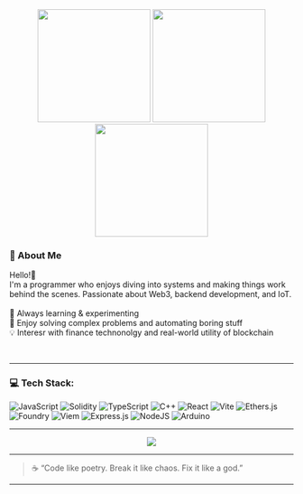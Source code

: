 <div align="center">
  <img src="/gifs/csguy.gif" width="200" height="200" />
  <img src="/gifs/hello.gif" width="200" height="200" />
  <img src="/gifs/csnotguy.gif" width="200" height="200" />
</div>


### 💫 About Me
Hello!👋<br>
I'm a programmer who enjoys diving into systems and making things work behind the scenes. Passionate about Web3, backend development, and IoT. <br><br>
🧠 Always learning & experimenting <br>
🧩 Enjoy solving complex problems and automating boring stuff <br>
💡 Interesr with finance technonolgy and real-world utility of blockchain <br>


<br>

---

### 💻 Tech Stack:
![JavaScript](https://img.shields.io/badge/javascript-%23F7DF1E.svg?style=for-the-badge&logo=javascript&logoColor=black)
![Solidity](https://img.shields.io/badge/solidity-%23363636.svg?style=for-the-badge&logo=solidity&logoColor=white)
![TypeScript](https://img.shields.io/badge/typescript-%233178C6.svg?style=for-the-badge&logo=typescript&logoColor=white)
![C++](https://img.shields.io/badge/c++-%2300599C.svg?style=for-the-badge&logo=c%2B%2B&logoColor=white)
![React](https://img.shields.io/badge/react-%2361DAFB.svg?style=for-the-badge&logo=react&logoColor=black)
![Vite](https://img.shields.io/badge/vite-%23646CFF.svg?style=for-the-badge&logo=vite&logoColor=white)
![Ethers.js](https://img.shields.io/badge/ethers.js-%23627EEA.svg?style=for-the-badge&logo=ethereum&logoColor=white)
![Foundry](https://img.shields.io/badge/foundry-%23FF4500.svg?style=for-the-badge&logo=ethereum&logoColor=white)
![Viem](https://img.shields.io/badge/viem-%23000000.svg?style=for-the-badge&logo=ethereum&logoColor=white)
![Express.js](https://img.shields.io/badge/express.js-%23000000.svg?style=for-the-badge&logo=express&logoColor=white)
![NodeJS](https://img.shields.io/badge/node.js-6DA55F?style=for-the-badge&logo=node.js&logoColor=white)
![Arduino](https://img.shields.io/badge/Arduino-%2300979D.svg?style=for-the-badge&logo=Arduino&logoColor=white)

---


<p align="center">
  <img src="https://readme-typing-svg.herokuapp.com?center=true&vCenter=true&lines=Build.+Ship.+Disrupt.+Repeat.;Anonymous+but+auditable.;0xDev+on+a+mission+⚡" />
</p>


---

> ☕ “Code like poetry. Break it like chaos. Fix it like a god.”

---

